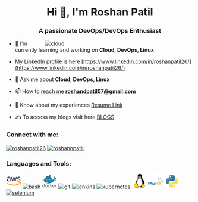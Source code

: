 <h1 align="center">Hi 👋, I'm Roshan Patil</h1>
<h3 align="center">A passionate DevOps/DevOps Enthusiast</h3>

<img align= "right" alt="cloud" width="400" src="https://never-stop-learning.de/wp-content/uploads/2023/06/AWS-Cloud9-800x576.png">

- 🌱 I’m currently learning and working on **Cloud, DevOps, Linux**

- My LinkedIn profile is here [https://www.linkedin.com/in/roshanpatil26/](https://www.linkedin.com/in/roshanpatil26/)

- 💬 Ask me about **Cloud, DevOps, Linux**

- 📫 How to reach me **roshandpatil07@gmail.com**

- 📄 Know about my experiences [Resume Link](https://drive.google.com/file/d/1CSdwvGdFLlG4zmLtpzLHKI6Tqwr9Alv4/view?usp=sharing)

- ✍️ To access my blogs visit here [BLOGS](https://roshanp.hashnode.dev)

<h3 align="left">Connect with me:</h3>
<p align="left">
<a href="https://linkedin.com/in/roshanpatil26" target="blank"><img align="center" src="https://raw.githubusercontent.com/rahuldkjain/github-profile-readme-generator/master/src/images/icons/Social/linked-in-alt.svg" alt="roshanpatil26" height="30" width="40" /></a>
<a href="https://instagram.com/roshannpatill" target="blank"><img align="center" src="https://raw.githubusercontent.com/rahuldkjain/github-profile-readme-generator/master/src/images/icons/Social/instagram.svg" alt="roshannpatill" height="30" width="40" /></a>
</p>

<h3 align="left">Languages and Tools:</h3>
<p align="left"> <a href="https://aws.amazon.com" target="_blank" rel="noreferrer"> <img src="https://raw.githubusercontent.com/devicons/devicon/master/icons/amazonwebservices/amazonwebservices-original-wordmark.svg" alt="aws" width="40" height="40"/> </a> <a href="https://www.gnu.org/software/bash/" target="_blank" rel="noreferrer"> <img src="https://www.vectorlogo.zone/logos/gnu_bash/gnu_bash-icon.svg" alt="bash" width="40" height="40"/> </a> <a href="https://www.docker.com/" target="_blank" rel="noreferrer"> <img src="https://raw.githubusercontent.com/devicons/devicon/master/icons/docker/docker-original-wordmark.svg" alt="docker" width="40" height="40"/> </a> <a href="https://git-scm.com/" target="_blank" rel="noreferrer"> <img src="https://www.vectorlogo.zone/logos/git-scm/git-scm-icon.svg" alt="git" width="40" height="40"/> </a> <a href="https://www.jenkins.io" target="_blank" rel="noreferrer"> <img src="https://www.vectorlogo.zone/logos/jenkins/jenkins-icon.svg" alt="jenkins" width="40" height="40"/> </a> <a href="https://kubernetes.io" target="_blank" rel="noreferrer"> <img src="https://www.vectorlogo.zone/logos/kubernetes/kubernetes-icon.svg" alt="kubernetes" width="40" height="40"/> </a> <a href="https://www.linux.org/" target="_blank" rel="noreferrer"> <img src="https://raw.githubusercontent.com/devicons/devicon/master/icons/linux/linux-original.svg" alt="linux" width="40" height="40"/> </a> <a href="https://www.mysql.com/" target="_blank" rel="noreferrer"> <img src="https://raw.githubusercontent.com/devicons/devicon/master/icons/mysql/mysql-original-wordmark.svg" alt="mysql" width="40" height="40"/> </a> <a href="https://www.python.org" target="_blank" rel="noreferrer"> <img src="https://raw.githubusercontent.com/devicons/devicon/master/icons/python/python-original.svg" alt="python" width="40" height="40"/> </a> <a href="https://www.selenium.dev" target="_blank" rel="noreferrer"> <img src="https://raw.githubusercontent.com/detain/svg-logos/780f25886640cef088af994181646db2f6b1a3f8/svg/selenium-logo.svg" alt="selenium" width="40" height="40"/> </a> </p>
